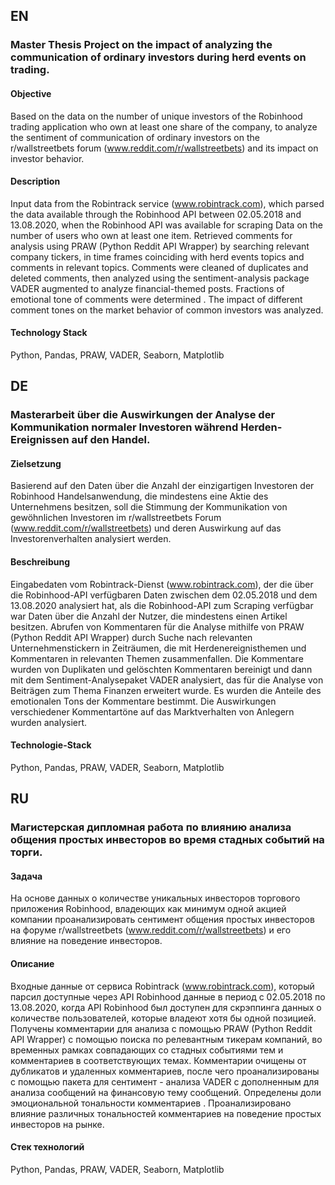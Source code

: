 ## EN

### Master Thesis Project on the impact of analyzing the communication of ordinary investors during herd events on trading.  

#### Objective
Based on the data on the number of unique investors of the Robinhood trading application who own at least one share of the company, to analyze the sentiment of communication of ordinary investors on the r/wallstreetbets forum (www.reddit.com/r/wallstreetbets) and its impact on investor behavior.

#### Description
Input data from the Robintrack service (www.robintrack.com), which parsed the data available through the Robinhood API between 02.05.2018 and 13.08.2020, when the Robinhood API was available for scraping
Data on the number of users who own at least one item. 
Retrieved comments for analysis using PRAW (Python Reddit API Wrapper) by searching relevant company tickers, in time frames coinciding with herd events topics and comments in relevant topics. Comments were cleaned of duplicates and deleted comments, then analyzed using the sentiment-analysis package VADER augmented to analyze financial-themed posts. 
Fractions of emotional tone of comments were determined .
The impact of different comment tones on the market behavior of common investors was analyzed. 

#### Technology Stack
Python, Pandas, PRAW, VADER, Seaborn, Matplotlib

## DE

### Masterarbeit über die Auswirkungen der Analyse der Kommunikation normaler Investoren während Herden-Ereignissen auf den Handel.  

#### Zielsetzung
Basierend auf den Daten über die Anzahl der einzigartigen Investoren der Robinhood Handelsanwendung, die mindestens eine Aktie des Unternehmens besitzen, soll die Stimmung der Kommunikation von gewöhnlichen Investoren im r/wallstreetbets Forum (www.reddit.com/r/wallstreetbets) und deren Auswirkung auf das Investorenverhalten analysiert werden.

#### Beschreibung
Eingabedaten vom Robintrack-Dienst (www.robintrack.com), der die über die Robinhood-API verfügbaren Daten zwischen dem 02.05.2018 und dem 13.08.2020 analysiert hat, als die Robinhood-API zum Scraping verfügbar war
Daten über die Anzahl der Nutzer, die mindestens einen Artikel besitzen. 
Abrufen von Kommentaren für die Analyse mithilfe von PRAW (Python Reddit API Wrapper) durch Suche nach relevanten Unternehmenstickern in Zeiträumen, die mit Herdenereignisthemen und Kommentaren in relevanten Themen zusammenfallen. Die Kommentare wurden von Duplikaten und gelöschten Kommentaren bereinigt und dann mit dem Sentiment-Analysepaket VADER analysiert, das für die Analyse von Beiträgen zum Thema Finanzen erweitert wurde. 
Es wurden die Anteile des emotionalen Tons der Kommentare bestimmt.
Die Auswirkungen verschiedener Kommentartöne auf das Marktverhalten von Anlegern wurden analysiert. 

#### Technologie-Stack
Python, Pandas, PRAW, VADER, Seaborn, Matplotlib

## RU 

### Магистерская дипломная работа по влиянию анализа общения простых инвесторов во время стадных событий на торги.  

#### Задача
На основе данных о количестве уникальных инвесторов торгового приложения Robinhood, владеющих как минимум одной акцией компании проанализировать сентимент общения простых инвесторов на форуме r/wallstreetbets (www.reddit.com/r/wallstreetbets) и его влияние на поведение инвесторов.

#### Описание
Входные данные от сервиса Robintrack (www.robintrack.com), который парсил доступные через API Robinhood данные в период с 02.05.2018 по 13.08.2020, когда API Robinhood был доступен для скрэппингаданных о количестве пользователей, которые владеют хотя бы одной позицией. 
Получены комментарии для анализа с помощью PRAW (Python Reddit API Wrapper) с помощью поиска по релевантным тикерам компаний, во временных рамках совпадающих со стадных событиями тем и комментариев в соответствующих темах. Комментарии очищены от дубликатов и удаленных комментариев, после чего проанализированы с помощью пакета для сентимент - анализа VADER с дополненным для анализа сообщений на финансовую тему сообщений. 
Определены доли эмоциональной тональности комментариев .
Проанализировано влияние различных тональностей комментариев на поведение простых инвесторов на рынке. 

#### Стек технологий
Python, Pandas, PRAW, VADER, Seaborn, Matplotlib